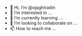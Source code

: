 - 👋 Hi, I’m @ojaghiradin
- 👀 I’m interested in ...
- 🌱 I’m currently learning ...
- 💞️ I’m looking to collaborate on ...
- 📫 How to reach me ...

<!---
ojaghiradin/ojaghiradin is a ✨ special ✨ repository because its `README.md` (this file) appears on your GitHub profile.
You can click the Preview link to take a look at your changes.
--->
